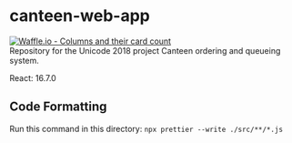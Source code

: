 # canteen-web-app
[![Waffle.io - Columns and their card count](https://badge.waffle.io/djunicode/canteen-automation-web.svg?columns=all)](https://waffle.io/djunicode/canteen-automation-web)
<br>
Repository for the Unicode 2018 project Canteen ordering and queueing system.

React: 16.7.0

## Code Formatting

Run this command in this directory:
`npx prettier --write ./src/**/*.js`
